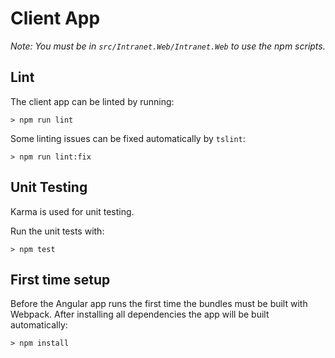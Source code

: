 ﻿# Client App

_Note: You must be in `src/Intranet.Web/Intranet.Web` to use the npm scripts._

## Lint

The client app can be linted by running:

```
> npm run lint
```

Some linting issues can be fixed automatically by `tslint`:

```
> npm run lint:fix
```

## Unit Testing

Karma is used for unit testing.

Run the unit tests with:

```
> npm test
```

## First time setup

Before the Angular app runs the first time the bundles must be built with Webpack. After installing all dependencies the app will be built automatically:

```
> npm install
```
